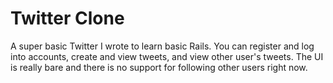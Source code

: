 # Twitter Clone

A super basic Twitter I wrote to learn basic Rails. You can register and log into accounts, create and view tweets, and view other user's tweets. The UI is really bare and there is no support for following other users right now.
